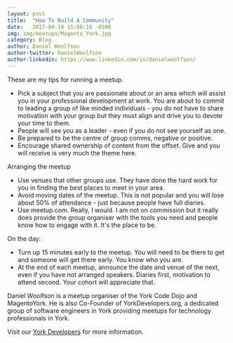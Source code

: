 ```yaml
---
layout: post
title:  "How To Build A Community"
date:   2017-04-18 15:08:10 -0500
img: img/meetups/Magento_York.jpg
category: Blog
author: Daniel Woolfson
author-twitter: DanielWoolfson
author-linkedin: https://www.linkedin.com/in/danielwoolfson/
---
```


These are my tips for running a meetup.

- Pick a subject that you are passionate about or an area which will assist you in your professional development at work.  You are about to commit to leading a group of like minded individuals - you do not have to share  motivation with your group but they must align and drive you to devote your time to them.
- People will see you as a leader - even if you do not see yourself as one.
- Be prepared to be the centre of group comms, negative or positive.
- Encourage shared ownership of content from the offset.  Give and you will receive is very much the theme here.

Arranging the meetup

- Use venues that other groups use.  They have done the hard work for you in finding the best places to meet in your area.
- Avoid moving dates of the meetup.   This is not popular and you will lose about 50% of attendance - just because people have full diaries.
- Use meetup.com.  Really, I would.  I am not on commission but it really does provide the group organiser with the tools you need and people know how to engage with it. It's the place to be.

On the day:

- Turn up 15 minutes early to the meetup.  You will need to be there to get and someone will get there early.  You know who you are.
- At the end of each meetup, announce the date and venue of the next, even if you have not arranged speakers.  Diaries first, motivation to attend second.  Your cohort will appreciate that.

Daniel Woolfson is a meetup organiser of the York Code Dojo and MagentoYork.  He is also Co-Founder of YorkDevelopers.org, a dedicated group of software engineers in York providing meetups for technology professionals in York.


Visit our [York Developers][york-developers-link] for more information.

[york-developers-link]: https://YorkDevelopers.org